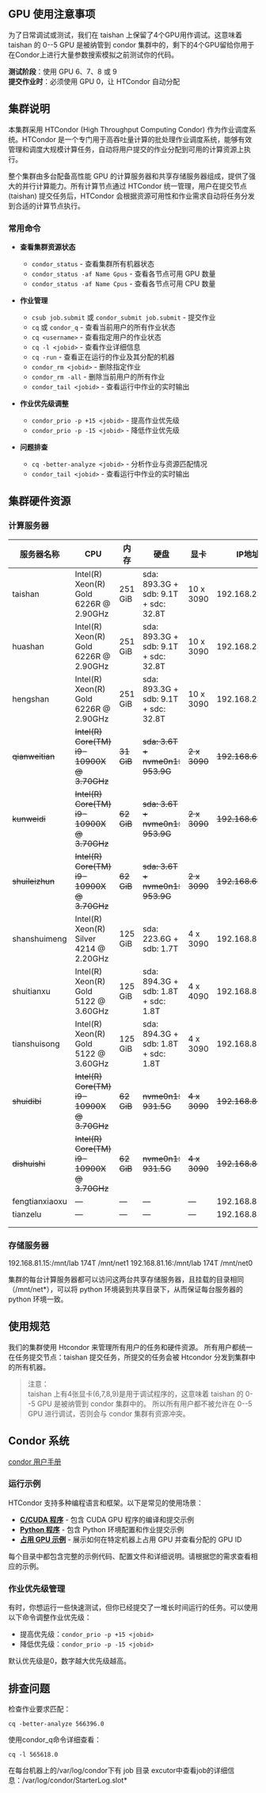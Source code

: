 
## GPU 使用注意事项

为了日常调试或测试，我们在 taishan 上保留了4个GPU用作调试。这意味着 taishan 的 0--5 GPU 是被纳管到 condor 集群中的，剩下的4个GPU留给你用于在Condor上进行大量参数搜索模拟之前测试你的代码。

**测试阶段**：使用 GPU 6、7、8 或 9  
**提交作业时**：必须使用 GPU 0，让 HTCondor 自动分配


## 集群说明

本集群采用 HTCondor (High Throughput Computing Condor) 作为作业调度系统。HTCondor 是一个专门用于高吞吐量计算的批处理作业调度系统，能够有效管理和调度大规模计算任务，自动将用户提交的作业分配到可用的计算资源上执行。

整个集群由多台配备高性能 GPU 的计算服务器和共享存储服务器组成，提供了强大的并行计算能力。所有计算节点通过 HTCondor 统一管理，用户在提交节点 (taishan) 提交任务后，HTCondor 会根据资源可用性和作业需求自动将任务分发到合适的计算节点执行。

### 常用命令

- **查看集群资源状态**
  - `condor_status` - 查看集群所有机器状态
  - `condor_status -af Name Gpus` - 查看各节点可用 GPU 数量
  - `condor_status -af Name Cpus` - 查看各节点可用 CPU 数量

- **作业管理**
  - `csub job.submit` 或 `condor_submit job.submit` - 提交作业
  - `cq` 或 `condor_q` - 查看当前用户的所有作业状态
  - `cq <username>` - 查看指定用户的作业状态
  - `cq -l <jobid>` - 查看作业详细信息
  - `cq -run` - 查看正在运行的作业及其分配的机器
  - `condor_rm <jobid>` - 删除指定作业
  - `condor_rm -all` - 删除当前用户的所有作业
  - `condor_tail <jobid>` - 查看运行中作业的实时输出

- **作业优先级调整**
  - `condor_prio -p +15 <jobid>` - 提高作业优先级
  - `condor_prio -p -15 <jobid>` - 降低作业优先级

- **问题排查**
  - `cq -better-analyze <jobid>` - 分析作业与资源匹配情况
  - `condor_tail <jobid>` - 查看运行中作业的实时输出


## 集群硬件资源

### 计算服务器

| 服务器名称           | CPU                                       | 内存         | 硬盘                                   | 显卡           | IP地址              |
| --------------- | ----------------------------------------- | ---------- | ------------------------------------ | ------------ | ----------------- |
| taishan         | Intel(R) Xeon(R) Gold 6226R @ 2.90GHz     | 251 GiB    | sda: 893.3G + sdb: 9.1T + sdc: 32.8T | 10 x 3090    | 192.168.237.73    |
| huashan         | Intel(R) Xeon(R) Gold 6226R @ 2.90GHz     | 251 GiB    | sda: 893.3G + sdb: 9.1T + sdc: 32.8T | 10 x 3090    | 192.168.237.74    |
| hengshan        | Intel(R) Xeon(R) Gold 6226R @ 2.90GHz     | 251 GiB    | sda: 893.3G + sdb: 9.1T + sdc: 32.8T | 10 x 3090    | 192.168.237.75    |
| ~~qianweitian~~ | ~~Intel(R) Core(TM) i9-10900X @ 3.70GHz~~ | ~~31 GiB~~ | ~~sda: 3.6T + nvme0n1: 953.9G~~      | ~~2 x 3090~~ | ~~192.168.63.86~~ |
| ~~kunweidi~~    | ~~Intel(R) Core(TM) i9-10900X @ 3.70GHz~~ | ~~62 GiB~~ | ~~sda: 3.6T + nvme0n1: 953.9G~~      | ~~2 x 3090~~ | ~~192.168.63.87~~ |
| ~~shuileizhun~~ | ~~Intel(R) Core(TM) i9-10900X @ 3.70GHz~~ | ~~62 GiB~~ | ~~sda: 3.6T + nvme0n1: 953.9G~~      | ~~2 x 3090~~ | ~~192.168.63.88~~ |
| shanshuimeng    | Intel(R) Xeon(R) Silver 4214 @ 2.20GHz    | 125 GiB    | sda: 223.6G + sdb: 1.7T              | 4 x 3090     | 192.168.81.17     |
| shuitianxu      | Intel(R) Xeon(R) Gold 5122 @ 3.60GHz      | 125 GiB    | sda: 894.3G + sdb: 1.8T + sdc: 1.8T  | 4 x 4090     | 192.168.81.18     |
| tianshuisong    | Intel(R) Xeon(R) Gold 5122 @ 3.60GHz      | 125 GiB    | sda: 894.3G + sdb: 1.8T + sdc: 1.8T  | 4 x 3090     | 192.168.81.14     |
| ~~shuidibi~~        | ~~Intel(R) Core(TM) i9-10900X @ 3.70GHz~~     | ~~62 GiB~~     | ~~nvme0n1: 931.5G~~                      | ~~4 x 3090~~     | ~~192.168.81.15~~     |
| ~~dishuishi~~       | ~~Intel(R) Core(TM) i9-10900X @ 3.70GHz~~     | ~~62 GiB~~     | ~~nvme0n1: 931.5G~~                      | ~~4 x 3090~~     | ~~192.168.81.16~~     |
| fengtianxiaoxu  | —                                         | —          | —                                    | —            | 192.168.81.15     |
| tianzelu        | —                                         | —          | —                                    | —            | 192.168.81.16     |
|                 |                                           |            |                                      |              |                   |
|                 |                                           |            |                                      |              |                   |

### 存储服务器

192.168.81.15:/mnt/lab  174T  /mnt/net1
192.168.81.16:/mnt/lab  174T  /mnt/net0

集群的每台计算服务器都可以访问这两台共享存储服务器，且挂载的目录相同（/mnt/net*），可以将 python 环境装到共享目录下，从而保证每台服务器的 python 环境一致。

## 使用规范

我们的集群使用 Htcondor 来管理所有用户的任务和硬件资源。
所有用户都统一在任务提交节点：taishan 提交任务，所提交的任务会被 Htcondor 分发到集群中的所有机器。

> 注意：\
> taishan 上有4张显卡(6,7,8,9)是用于调试程序的，这意味着 taishan 的 0--5 GPU 是被纳管到 condor 集群中的。
> 所以所有用户都不被允许在 0--5 GPU 进行调试，否则会与 condor 集群有资源冲突。

## Condor 系统

[condor 用户手册](https://htcondor.readthedocs.io/en/latest/users-manual/index.html)

### 运行示例

HTCondor 支持多种编程语言和框架。以下是常见的使用场景：

- **[C/CUDA 程序](./C/)** - 包含 CUDA GPU 程序的编译和提交示例
- **[Python 程序](./Python/)** - 包含 Python 环境配置和作业提交示例
- **[占用 GPU 示例](./holdGPU/)** - 展示如何在特定机器上占用 GPU 并查看分配的 GPU ID

每个目录中都包含完整的示例代码、配置文件和详细说明。请根据您的需求查看相应的示例。

### 作业优先级管理

有时，你想运行一些快速测试，但你已经提交了一堆长时间运行的任务。可以使用以下命令调整作业优先级：

- 提高优先级：`condor_prio -p +15 <jobid>`
- 降低优先级：`condor_prio -p -15 <jobid>`

默认优先级是0，数字越大优先级越高。

## 排查问题
检查作业要求匹配：
```
cq -better-analyze 566396.0
```

使用condor_q命令详细查看： 
```
cq -l 565618.0
```


在每台机器上的/var/log/condor下有 job 目录
excutor中查看job的详细信息：/var/log/condor/StarterLog.slot*